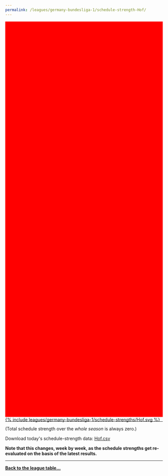 ```yaml
---
permalink: /leagues/germany-bundesliga-1/schedule-strength-Hof/
---
```


<style>
.svg-wrap {
    background-color:red;
    height:0;
    padding-top:250%; /* 350px/550px */
    position: relative;
}

svg {
    background-color: white;
    height: 100%;
    display:block;
    width: 100%;
    position: absolute;
    top:0;
    left:0;
}
</style>


<div class="svg-wrap">
{% include leagues/germany-bundesliga-1/schedule-strengths/Hof.svg %}
</div>

-----

(Total schedule strength over the *whole season* is always zero.)


Download today's schedule-strength data: [Hof.csv](/assets/leagues/germany-bundesliga-1/2022/schedule-strengths/Hof.csv)

**Note that this changes, week by week, as the schedule strengths get re-evaluated on the
basis of the latest results.**

-----

[**Back to the league table...**](/leagues/germany-bundesliga-1)


